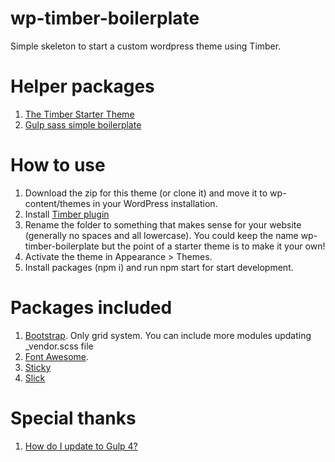 # wp-timber-boilerplate
Simple skeleton to start a custom wordpress theme using Timber.

# Helper packages
1. [The Timber Starter Theme](https://github.com/timber/starter-theme)
2. [Gulp sass simple boilerplate](https://github.com/Fedorrychkov/gulp-sass-simple-boilerplate)

# How to use
1. Download the zip for this theme (or clone it) and move it to wp-content/themes in your WordPress installation.
2. Install [Timber plugin](https://wordpress.org/plugins/timber-library/)
3. Rename the folder to something that makes sense for your website (generally no spaces and all lowercase). You could keep the name wp-timber-boilerplate but the point of a starter theme is to make it your own!
4. Activate the theme in Appearance > Themes.
5. Install packages (npm i) and run npm start for start development.

# Packages included
1. [Bootstrap](https://github.com/twbs/bootstrap). Only grid system. You can include more modules updating _vendor.scss file
2. [Font Awesome](https://github.com/FortAwesome/Font-Awesome).
3. [Sticky](https://github.com/garand/sticky)
4. [Slick](https://github.com/kenwheeler/slick/)

# Special thanks
1. [How do I update to Gulp 4?](https://www.liquidlight.co.uk/blog/how-do-i-update-to-gulp-4/) 